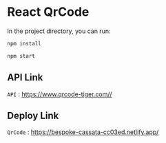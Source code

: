 # React QrCode 

In the project directory, you can run:

```sh
npm install
```
```sh
npm start
```

## API Link
`API` : <https://www.qrcode-tiger.com//>

## Deploy Link
`QrCode` : <https://bespoke-cassata-cc03ed.netlify.app/>
